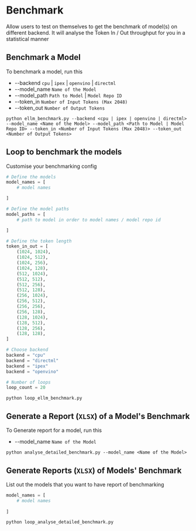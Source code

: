 # Benchmark
Allow users to test on themselves to get the benchmark of model(s) on different backend. It will analyse the Token In / Out throughput for you in a statistical manner

## Benchmark a Model
To benchmark a model, run this
* --backend `cpu` | `ipex` | `openvino` | `directml`
* --model_name `Name of the Model`
* --model_path `Path to Model` | `Model Repo ID`
* --token_in `Number of Input Tokens (Max 2048)`
* --token_out `Number of Output Tokens`

```shell
python ellm_benchmark.py --backend <cpu | ipex | openvino | directml> --model_name <Name of the Model> --model_path <Path to Model | Model Repo ID> --token_in <Number of Input Tokens (Max 2048)> --token_out <Number of Output Tokens>
```


## Loop to benchmark the models
Customise your benchmarking config
```python
# Define the models
model_names = [
    # model names

]

# Define the model paths
model_paths = [
    # path to model in order to model names / model repo id

]

# Define the token length
token_in_out = [
    (1024, 1024),
    (1024, 512),
    (1024, 256),
    (1024, 128),
    (512, 1024),
    (512, 512),
    (512, 256),
    (512, 128),
    (256, 1024),
    (256, 512),
    (256, 256),
    (256, 128),
    (128, 1024),
    (128, 512),
    (128, 256),
    (128, 128),
]

# Choose backend
backend = "cpu"
backend = "directml"
backend = "ipex"
backend = "openvino"

# Number of loops
loop_count = 20
```
```shell
python loop_ellm_benchmark.py
```

## Generate a Report (`XLSX`) of a Model's Benchmark
To Generate report for a model, run this
* --model_name `Name of the Model`
```shell
python analyse_detailed_benchmark.py --model_name <Name of the Model>
```

## Generate Reports (`XLSX`) of Models' Benchmark
List out the models that you want to have report of benchmarking
```python
model_names = [
    # model names
    
]
```
```shell
python loop_analyse_detailed_benchmark.py
```
